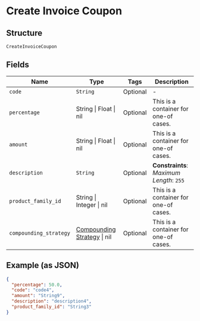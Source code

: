 
# Create Invoice Coupon

## Structure

`CreateInvoiceCoupon`

## Fields

| Name | Type | Tags | Description |
|  --- | --- | --- | --- |
| `code` | `String` | Optional | - |
| `percentage` | String \| Float \| nil | Optional | This is a container for one-of cases. |
| `amount` | String \| Float \| nil | Optional | This is a container for one-of cases. |
| `description` | `String` | Optional | **Constraints**: *Maximum Length*: `255` |
| `product_family_id` | String \| Integer \| nil | Optional | This is a container for one-of cases. |
| `compounding_strategy` | [Compounding Strategy](../../doc/models/compounding-strategy.md) \| nil | Optional | This is a container for one-of cases. |

## Example (as JSON)

```json
{
  "percentage": 50.0,
  "code": "code4",
  "amount": "String9",
  "description": "description4",
  "product_family_id": "String3"
}
```

